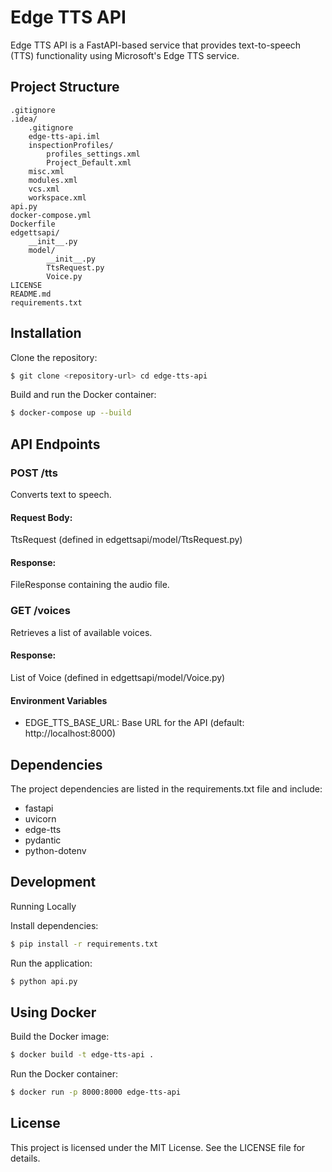 # Edge TTS API

Edge TTS API is a FastAPI-based service that provides text-to-speech (TTS) functionality using Microsoft's Edge TTS service.

## Project Structure

```
.gitignore
.idea/
    .gitignore
    edge-tts-api.iml
    inspectionProfiles/
        profiles_settings.xml
        Project_Default.xml
    misc.xml
    modules.xml
    vcs.xml
    workspace.xml
api.py
docker-compose.yml
Dockerfile
edgettsapi/
    __init__.py
    model/
        __init__.py
        TtsRequest.py
        Voice.py
LICENSE
README.md
requirements.txt
```

## Installation
Clone the repository: 

```bash
$ git clone <repository-url> cd edge-tts-api
```

Build and run the Docker container: 

```bash
$ docker-compose up --build
```

## API Endpoints

### POST /tts

Converts text to speech.

#### Request Body: 

TtsRequest (defined in edgettsapi/model/TtsRequest.py)

#### Response: 

FileResponse containing the audio file.


### GET /voices

Retrieves a list of available voices.

#### Response: 

List of Voice (defined in edgettsapi/model/Voice.py)

#### Environment Variables

- EDGE_TTS_BASE_URL: Base URL for the API (default: http://localhost:8000)

## Dependencies

The project dependencies are listed in the requirements.txt file and include:

- fastapi
- uvicorn
- edge-tts
- pydantic
- python-dotenv

## Development

Running Locally

Install dependencies: 

```bash
$ pip install -r requirements.txt
```

Run the application: 

```bash
$ python api.py
```

## Using Docker

Build the Docker image: 

```bash
$ docker build -t edge-tts-api .
```

Run the Docker container: 

```bash
$ docker run -p 8000:8000 edge-tts-api
```

## License

This project is licensed under the MIT License. See the LICENSE file for details.